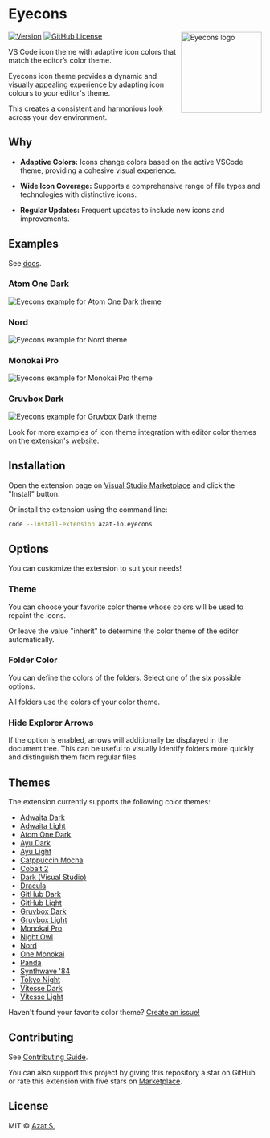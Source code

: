 # Eyecons

<img
  src="https://raw.githubusercontent.com/azat-io/eyecons/main/assets/logo.png"
  alt="Eyecons logo"
  align="right"
  height="160"
  width="160"
/>

[![Version](https://img.shields.io/visual-studio-marketplace/v/azat-io.eyecons?color=07af62&labelColor=151B23)](https://marketplace.visualstudio.com/items?itemName=azat-io.eyecons)
[![GitHub License](https://img.shields.io/badge/license-MIT-232428.svg?color=07af62&labelColor=151B23)](https://github.com/azat-io/eslint-plugin-perfectionist/blob/main/license)

VS Code icon theme with adaptive icon colors that match the editor’s color theme.

Eyecons icon theme provides a dynamic and visually appealing experience by adapting icon colours to your editor's theme.

This creates a consistent and harmonious look across your dev environment.

## Why

- **Adaptive Colors:** Icons change colors based on the active VSCode theme, providing a cohesive visual experience.

- **Wide Icon Coverage:** Supports a comprehensive range of file types and technologies with distinctive icons.

- **Regular Updates:** Frequent updates to include new icons and improvements.

## Examples

See [docs](https://eyecons.dev).

### Atom One Dark

![Eyecons example for Atom One Dark theme](https://raw.githubusercontent.com/azat-io/eyecons/main/assets/atom-one-dark.webp)

### Nord

![Eyecons example for Nord theme](https://raw.githubusercontent.com/azat-io/eyecons/main/assets/nord.webp)

### Monokai Pro

![Eyecons example for Monokai Pro theme](https://raw.githubusercontent.com/azat-io/eyecons/main/assets/monokai-pro.webp)

### Gruvbox Dark

![Eyecons example for Gruvbox Dark theme](https://raw.githubusercontent.com/azat-io/eyecons/main/assets/gruvbox-dark.webp)

Look for more examples of icon theme integration with editor color themes on [the extension's website](https://eyecons.dev).

## Installation

Open the extension page on [Visual Studio Marketplace](https://marketplace.visualstudio.com/items?itemName=azat-io.eyecons) and click the "Install" button.

Or install the extension using the command line:

```sh
code --install-extension azat-io.eyecons
```

## Options

You can customize the extension to suit your needs!

### Theme

You can choose your favorite color theme whose colors will be used to repaint the icons.

Or leave the value "inherit" to determine the color theme of the editor automatically.

### Folder Color

You can define the colors of the folders. Select one of the six possible options.

All folders use the colors of your color theme.

### Hide Explorer Arrows

If the option is enabled, arrows will additionally be displayed in the document tree. This can be useful to visually identify folders more quickly and distinguish them from regular files.

## Themes

The extension currently supports the following color themes:

- [Adwaita Dark](https://github.com/piousdeer/vscode-adwaita)
- [Adwaita Light](https://github.com/piousdeer/vscode-adwaita)
- [Atom One Dark](https://github.com/akamud/vscode-theme-onedark)
- [Ayu Dark](https://github.com/ayu-theme/vscode-ayu)
- [Ayu Light](https://github.com/ayu-theme/vscode-ayu)
- [Catppuccin Mocha](https://github.com/catppuccin/vscode)
- [Cobalt 2](https://github.com/wesbos/cobalt2-vscode)
- [Dark (Visual Studio)](https://github.com/microsoft/vscode)
- [Dracula](https://github.com/dracula/visual-studio-code)
- [GitHub Dark](https://github.com/primer/github-vscode-theme)
- [GitHub Light](https://github.com/primer/github-vscode-theme)
- [Gruvbox Dark](https://github.com/jdinhify/vscode-theme-gruvbox)
- [Gruvbox Light](https://github.com/jdinhify/vscode-theme-gruvbox)
- [Monokai Pro](https://github.com/Monokai/monokai-pro-vscode)
- [Night Owl](https://github.com/sdras/night-owl-vscode-theme)
- [Nord](https://github.com/nordtheme/visual-studio-code)
- [One Monokai](https://github.com/azemoh/vscode-one-monokai)
- [Panda](https://github.com/tinkertrain/panda-syntax-vscode)
- [Synthwave '84](https://github.com/robb0wen/synthwave-vscode)
- [Tokyo Night](https://github.com/tokyo-night/tokyo-night-vscode-theme)
- [Vitesse Dark](https://github.com/antfu/vscode-theme-vitesse)
- [Vitesse Light](https://github.com/antfu/vscode-theme-vitesse)

Haven't found your favorite color theme? [Create an issue!](https://github.com/azat-io/eyecons/issues/new?assignees=&labels=feature&projects=&template=theme-request.yml&title=Theme+Request%3A+%28fill+in%29)

## Contributing

See [Contributing Guide](https://github.com/azat-io/eyecons/blob/main/contributing.md).

You can also support this project by giving this repository a star on GitHub or rate this extension with five stars on [Marketplace](https://marketplace.visualstudio.com/items?itemName=azat-io.eyecons).

## License

MIT &copy; [Azat S.](https://azat.io)
